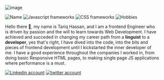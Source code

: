 ![image](https://user-images.githubusercontent.com/61180525/128691252-58d780f2-404a-4767-b45d-8e40aca220ab.png)

![Name](https://img.shields.io/badge/Name-Tariq%20Hassan-brightgreen) 
![Javascript frameworks](https://img.shields.io/badge/Javascript-VueJs%7CReact--Natvie%7CReactJs%7CNodeJs%7CSocket.io-green)
![CSS frameworks](https://img.shields.io/badge/CSS-CSS%7CSCSS-green)
![Hobbies](https://img.shields.io/badge/Things%20I%20do%20-%F0%9F%95%B9%EF%B8%8F%7C%F0%9F%8F%8A%7C%F0%9F%9A%B4-green)

Hello there 👋, my name is Tariq Hassan, and I am a frontend Engineer who is driven by passion and the will to learn towards Web Development. I have achieved and succeded in changing my career path from a **linguist** to a **developer**, yes that's right, I have dived into the code, into the bits and pieces of frontend development until I kickstarted the inner developer of me.
I have a good experience throughout the companies I worked in, from doing basic Responsive HTML pages, to making single page JS applications where performance is a must.

[![Linkedin account](https://user-images.githubusercontent.com/61180525/128686634-736382de-f5e5-4833-bcdf-d341bfc3c718.png)](https://www.linkedin.com/in/tareqhassan90/)
[![twitter account](https://user-images.githubusercontent.com/61180525/128686760-7951ed36-12b3-4b47-b67f-4dafb4f879e1.png)
](https://twitter.com/DevTareqHassan)


<!--
**tareqlol/tareqlol** is a ✨ _special_ ✨ repository because its `README.md` (this file) appears on your GitHub profile.

Here are some ideas to get you started:

- 🔭 I’m currently working on ...
- 🌱 I’m currently learning ...
- 👯 I’m looking to collaborate on ...
- 🤔 I’m looking for help with ...
- 💬 Ask me about ...
- 📫 How to reach me: ...
- 😄 Pronouns: ...
- ⚡ Fun fact: ...
-->
